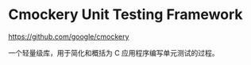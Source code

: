 # Cmockery Unit Testing Framework

https://github.com/google/cmockery

一个轻量级库，用于简化和概括为 C 应用程序编写单元测试的过程。
